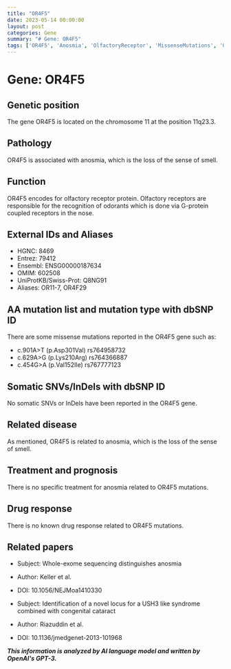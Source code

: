 ```yaml
---
title: "OR4F5"
date: 2023-05-14 00:00:00
layout: post
categories: Gene
summary: "# Gene: OR4F5"
tags: ['OR4F5', 'Anosmia', 'OlfactoryReceptor', 'MissenseMutations', 'GeneticPosition', 'ExternalIDs', 'RelatedDisease', 'TreatmentPrognosis']
---
```


# Gene: OR4F5

## Genetic position
The gene OR4F5 is located on the chromosome 11 at the position 11q23.3.

## Pathology
OR4F5 is associated with anosmia, which is the loss of the sense of smell.

## Function
OR4F5 encodes for olfactory receptor protein. Olfactory receptors are responsible for the recognition of odorants which is done via G-protein coupled receptors in the nose.

## External IDs and Aliases
- HGNC: 8469
- Entrez: 79412
- Ensembl: ENSG00000187634
- OMIM: 602508
- UniProtKB/Swiss-Prot: Q8NG91
- Aliases: OR11-7, OR4F29

## AA mutation list and mutation type with dbSNP ID
There are some missense mutations reported in the OR4F5 gene such as:
- c.901A>T (p.Asp301Val) rs764958732
- c.629A>G (p.Lys210Arg) rs764366887
- c.454G>A (p.Val152Ile) rs767777123

## Somatic SNVs/InDels with dbSNP ID
No somatic SNVs or InDels have been reported in the OR4F5 gene.

## Related disease
As mentioned, OR4F5 is related to anosmia, which is the loss of the sense of smell.

## Treatment and prognosis
There is no specific treatment for anosmia related to OR4F5 mutations.

## Drug response
There is no known drug response related to OR4F5 mutations.

## Related papers
- Subject: Whole-exome sequencing distinguishes anosmia
- Author: Keller et al.
- DOI: 10.1056/NEJMoa1410330

- Subject: Identification of a novel locus for a USH3 like syndrome combined with congenital cataract
- Author: Riazuddin et al.
- DOI: 10.1136/jmedgenet-2013-101968

**_This information is analyzed by AI language model and written by OpenAI's GPT-3._**